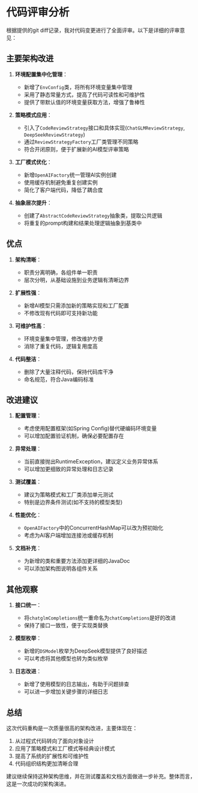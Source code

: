 # 代码评审分析

根据提供的git diff记录，我对代码变更进行了全面评审。以下是详细的评审意见：

## 主要架构改进

1. **环境配置集中化管理**：
   - 新增了`EnvConfig`类，将所有环境变量集中管理
   - 采用了静态常量方式，提高了代码可读性和可维护性
   - 提供了带默认值的环境变量获取方法，增强了鲁棒性

2. **策略模式应用**：
   - 引入了`CodeReviewStrategy`接口和具体实现(`ChatGLMReviewStrategy`, `DeepSeekReviewStrategy`)
   - 通过`ReviewStrategyFactory`工厂类管理不同策略
   - 符合开闭原则，便于扩展新的AI模型评审策略

3. **工厂模式优化**：
   - 新增`OpenAIFactory`统一管理AI实例创建
   - 使用缓存机制避免重复创建实例
   - 简化了客户端代码，降低了耦合度

4. **抽象层次提升**：
   - 创建了`AbstractCodeReviewStrategy`抽象类，提取公共逻辑
   - 将重复的prompt构建和结果处理逻辑抽象到基类中

## 优点

1. **架构清晰**：
   - 职责分离明确，各组件单一职责
   - 层次分明，从基础设施到业务逻辑有清晰边界

2. **扩展性强**：
   - 新增AI模型只需添加新的策略实现和工厂配置
   - 不修改现有代码即可支持新功能

3. **可维护性高**：
   - 环境变量集中管理，修改维护方便
   - 消除了重复代码，逻辑复用度高

4. **代码整洁**：
   - 删除了大量注释代码，保持代码库干净
   - 命名规范，符合Java编码标准

## 改进建议

1. **配置管理**：
   - 考虑使用配置框架(如Spring Config)替代硬编码环境变量
   - 可以增加配置验证机制，确保必要配置存在

2. **异常处理**：
   - 当前直接抛出RuntimeException，建议定义业务异常体系
   - 可以增加更细致的异常处理和日志记录

3. **测试覆盖**：
   - 建议为策略模式和工厂类添加单元测试
   - 特别是边界条件测试(如不支持的模型类型)

4. **性能优化**：
   - `OpenAIFactory`中的ConcurrentHashMap可以改为预初始化
   - 考虑为AI客户端增加连接池或缓存机制

5. **文档补充**：
   - 为新增的类和重要方法添加更详细的JavaDoc
   - 可以添加架构图说明各组件关系

## 其他观察

1. **接口统一**：
   - 将`chatglmCompletions`统一重命名为`chatCompletions`是好的改进
   - 保持了接口一致性，便于实现类替换

2. **模型枚举**：
   - 新增的`DSModel`枚举为DeepSeek模型提供了良好描述
   - 可以考虑将其他模型也转为类似枚举

3. **日志改进**：
   - 新增了使用模型的日志输出，有助于问题排查
   - 可以进一步增加关键步骤的详细日志

## 总结

这次代码重构是一次质量很高的架构改进，主要体现在：
1. 从过程式代码转向了面向对象设计
2. 应用了策略模式和工厂模式等经典设计模式
3. 提高了系统的扩展性和可维护性
4. 代码组织结构更加清晰合理

建议继续保持这种架构思维，并在测试覆盖和文档方面做进一步补充。整体而言，这是一次成功的架构演进。